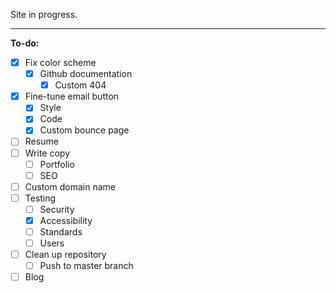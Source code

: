 Site in progress.

* * *

**To-do:**

-   [x] Fix color scheme <!-- Color Palette by Paletton.com
    Palette URL: http://paletton.com/#uid=13k0u0khkHr0C+b97RUohzP-yti -->
  - [x] Github documentation
      - [x] Custom 404
-   [x] Fine-tune email button
    -   [x] Style
    -   [x] Code
    -   [x] Custom bounce page
-   [ ] Resume
-   [ ] Write copy
    -   [ ] Portfolio
    -   [ ] SEO
-   [ ] Custom domain name
-   [ ] Testing
    -   [ ] Security
    -   [x] Accessibility
    -   [ ] Standards
    -   [ ] Users
-   [ ] Clean up repository
    -   [ ] Push to master branch
-   [ ] Blog

